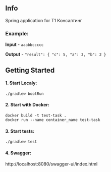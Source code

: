 ## Info
Spring application for Т1 Консалтинг

### Example:
**Input** - `aaabbccccc` 
</br>

**Output** - `"result": {
                             "c": 5,
                             "a": 3,
                             "b": 2
                         }` 
</br>

## Getting Started
#### 1. Start Localy: 
`./gradlew bootRun`

#### 2. Start with Docker:
```
docker build -t test-task .
docker run --name container_name test-task
```

#### 3. Start tests:
`./gradlew test`

#### 4. Swagger: 
http://localhost:8080/swagger-ui/index.html






